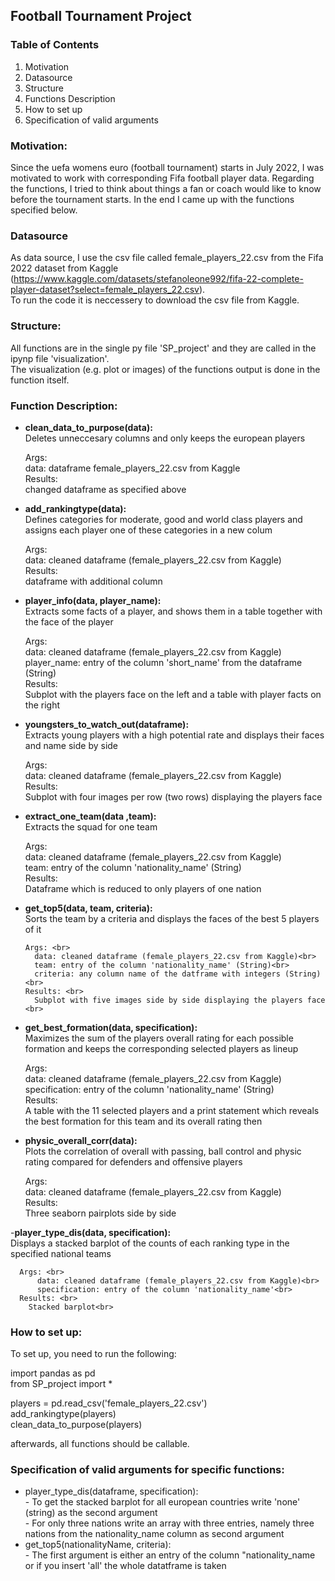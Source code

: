 ## Football Tournament Project

### Table of Contents
1. Motivation
2. Datasource
3. Structure
4. Functions Description
5. How to set up
6. Specification of valid arguments


### Motivation:
Since the uefa womens euro (football tournament) starts in July 2022, I was motivated to work with corresponding Fifa football player data. 
Regarding the functions, I tried to think about things a fan or coach would like to know before the tournament starts. In the end I came up with the functions specified below.

### Datasource 
As data source, I use the csv file called female_players_22.csv from the Fifa 2022 dataset from Kaggle (https://www.kaggle.com/datasets/stefanoleone992/fifa-22-complete-player-dataset?select=female_players_22.csv). <br>
To run the code it is neccessery to download the csv file from Kaggle.

### Structure:
All functions are in the single py file 'SP_project' and they are called in the ipynp file 'visualization'.<br>
The visualization (e.g. plot or images) of the functions output is done in the function itself. <br>

### Function Description: 
- **clean_data_to_purpose(data):** <br>
     Deletes unneccesary columns and only keeps the european players <br>

     Args: <br>
      data: dataframe female_players_22.csv from Kaggle<br>
     Results: <br>
      changed dataframe as specified above<br>
      
- **add_rankingtype(data):** <br>
     Defines categories for moderate, good and world class players and assigns each player one of these categories in a new colum<br>

     Args: <br>
      data: cleaned dataframe (female_players_22.csv from Kaggle)<br>
     Results: <br>
      dataframe with additional column <br>
      
- **player_info(data, player_name):** <br>
     Extracts some facts of a player, and shows them in a table together with the face of the player<br>

     Args: <br>
      data: cleaned dataframe (female_players_22.csv from Kaggle)<br>
      player_name: entry of the column 'short_name' from the dataframe (String)<br>
     Results: <br>
        Subplot with the players face on the left and a table with player facts on the right<br>
        
 - **youngsters_to_watch_out(dataframe):** <br>
      Extracts young players with a high potential rate and displays their faces and name side by side<br>

      Args: <br>
        data: cleaned dataframe (female_players_22.csv from Kaggle)<br>
      Results: <br>
        Subplot with four images per row (two rows) displaying the players face <br>

 - **extract_one_team(data ,team):** <br>
      Extracts the squad for one team<br>

      Args: <br>
        data: cleaned dataframe (female_players_22.csv from Kaggle)<br>
        team: entry of the column 'nationality_name' (String)<br>
      Results: <br>
        Dataframe which is reduced to only players of one nation<br>

- **get_top5(data, team, criteria):** <br>
      Sorts the team by a criteria and displays the faces of the best 5 players of it<br>

      Args: <br>
        data: cleaned dataframe (female_players_22.csv from Kaggle)<br>
        team: entry of the column 'nationality_name' (String)<br>
        criteria: any column name of the datframe with integers (String)<br>
      Results: <br>
        Subplot with five images side by side displaying the players face <br>
        
- **get_best_formation(data, specification):**<br>
     Maximizes the sum of the players overall rating for each possible formation and keeps the corresponding selected players as lineup <br>

     Args: <br>
      data: cleaned dataframe (female_players_22.csv from Kaggle)<br>
      specification: entry of the column 'nationality_name' (String)<br>
     Results: <br>
      A table with the 11 selected players and a print statement which reveals the best formation for this team and its overall rating then<br>

 - **physic_overall_corr(data):** <br>
      Plots the correlation of overall with passing, ball control and physic rating compared for defenders and offensive players<br>

      Args: <br>
          data: cleaned dataframe (female_players_22.csv from Kaggle)<br>
      Results: <br>
        Three seaborn pairplots side by side<br>

-**player_type_dis(data, specification):**<br>
      Displays a stacked barplot of the counts of each ranking type in the specified national teams<br>

      Args: <br>
          data: cleaned dataframe (female_players_22.csv from Kaggle)<br>
          specification: entry of the column 'nationality_name'<br>
      Results: <br>
        Stacked barplot<br>

### How to set up:
To set up, you need to run the following:<br>

import pandas as pd <br>
from SP_project import * <br>

players = pd.read_csv('female_players_22.csv') <br>
add_rankingtype(players) <br>
clean_data_to_purpose(players) <br>

afterwards, all functions should be callable.
 
### Specification of valid arguments for specific functions: 
- player_type_dis(dataframe, specification): <br>
        - To get the stacked barplot for all european countries write 'none' (string) as the second argument<br>
        - For only three nations write an array with three entries, namely three nations from the nationality_name column as second argument<br>
- get_top5(nationalityName, criteria): <br>
        - The first argument is either an entry of the column "nationality_name or if you insert 'all' the whole datatframe is taken
